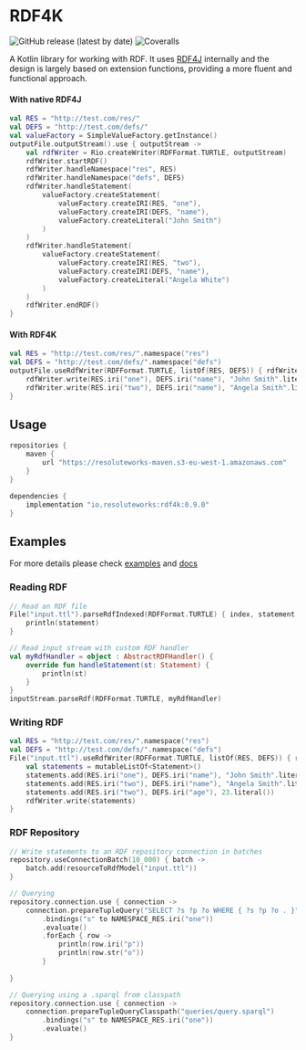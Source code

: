 # RDF4K

![GitHub release (latest by date)](https://img.shields.io/github/v/release/cosmin-marginean/rdf4k)
![Coveralls](https://img.shields.io/coverallsCoverage/github/cosmin-marginean/rdf4k)

A Kotlin library for working with RDF. It uses [RDF4J](https://rdf4j.org/) internally
and the design is largely based on extension functions, providing a more fluent and functional approach.

#### With native RDF4J
```kotlin
val RES = "http://test.com/res/"
val DEFS = "http://test.com/defs/"
val valueFactory = SimpleValueFactory.getInstance()
outputFile.outputStream().use { outputStream ->
    val rdfWriter = Rio.createWriter(RDFFormat.TURTLE, outputStream)
    rdfWriter.startRDF()
    rdfWriter.handleNamespace("res", RES)
    rdfWriter.handleNamespace("defs", DEFS)
    rdfWriter.handleStatement(
        valueFactory.createStatement(
            valueFactory.createIRI(RES, "one"),
            valueFactory.createIRI(DEFS, "name"),
            valueFactory.createLiteral("John Smith")
        )
    )
    rdfWriter.handleStatement(
        valueFactory.createStatement(
            valueFactory.createIRI(RES, "two"),
            valueFactory.createIRI(DEFS, "name"),
            valueFactory.createLiteral("Angela White")
        )
    )
    rdfWriter.endRDF()
}
```

#### With RDF4K
```kotlin
val RES = "http://test.com/res/".namespace("res")
val DEFS = "http://test.com/defs/".namespace("defs")
outputFile.useRdfWriter(RDFFormat.TURTLE, listOf(RES, DEFS)) { rdfWriter ->
    rdfWriter.write(RES.iri("one"), DEFS.iri("name"), "John Smith".literal())
    rdfWriter.write(RES.iri("two"), DEFS.iri("name"), "Angela Smith".literal())
}
```

## Usage
```groovy
repositories {
    maven {
        url "https://resoluteworks-maven.s3-eu-west-1.amazonaws.com"
    }
}

dependencies {
    implementation "io.resoluteworks:rdf4k:0.9.0"
}
```

## Examples

For more details please check [examples](https://github.com/cosmin-marginean/rdf4k/blob/main/src/test/kotlin/org/rdf4k/ExamplesDetailed.kt)
and [docs](https://cosmin-marginean.github.io/rdf4k/dokka/rdf4k/)

### Reading RDF
```kotlin
// Read an RDF file
File("input.ttl").parseRdfIndexed(RDFFormat.TURTLE) { index, statement ->
    println(statement)
}

// Read input stream with custom RDF handler
val myRdfHandler = object : AbstractRDFHandler() {
    override fun handleStatement(st: Statement) {
        println(st)
    }
}
inputStream.parseRdf(RDFFormat.TURTLE, myRdfHandler)
```

### Writing RDF
```kotlin
val RES = "http://test.com/res/".namespace("res")
val DEFS = "http://test.com/defs/".namespace("defs")
File("input.ttl").useRdfWriter(RDFFormat.TURTLE, listOf(RES, DEFS)) { rdfWriter ->
    val statements = mutableListOf<Statement>()
    statements.add(RES.iri("one"), DEFS.iri("name"), "John Smith".literal())
    statements.add(RES.iri("two"), DEFS.iri("name"), "Angela Smith".literal())
    statements.add(RES.iri("two"), DEFS.iri("age"), 23.literal())
    rdfWriter.write(statements)
}
```

### RDF Repository
```kotlin
// Write statements to an RDF repository connection in batches 
repository.useConnectionBatch(10_000) { batch ->
    batch.add(resourceToRdfModel("input.ttl"))
}

// Querying
repository.connection.use { connection ->
    connection.prepareTupleQuery("SELECT ?s ?p ?o WHERE { ?s ?p ?o . }")
        .bindings("s" to NAMESPACE_RES.iri("one"))
        .evaluate()
        .forEach { row ->
            println(row.iri("p"))
            println(row.str("o"))
        }
        
}

// Querying using a .sparql from classpath
repository.connection.use { connection ->
    connection.prepareTupleQueryClasspath("queries/query.sparql")
        .bindings("s" to NAMESPACE_RES.iri("one"))
        .evaluate()
}
```
